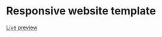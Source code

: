 # Responsive website template
[Live preview](https://char1eschen.github.io/responsive-website-template/)
